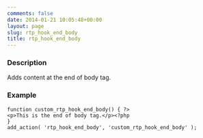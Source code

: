 ```yaml
---
comments: false
date: 2014-01-21 10:05:48+00:00
layout: page
slug: rtp_hook_end_body
title: rtp_hook_end_body
---
```


### Description


Adds content at the end of body tag.


### Example



    
    function custom_rtp_hook_end_body() { ?>
    <p>This is the end of body tag.</p><?php
    }
    add_action( 'rtp_hook_end_body', 'custom_rtp_hook_end_body' );

